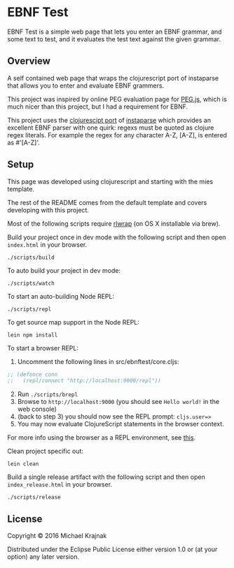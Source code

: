 # EBNF Test

EBNF Test is a simple web page that lets you enter an EBNF grammar,
and some text to test, and it evaluates the test text against the given 
grammar.


## Overview

A self contained web page that wraps the clojurescript port of 
instaparse that allows you to enter and evaluate EBNF grammers.

This project was inspired by online PEG evaluation page for [PEG.js](http://pegjs.org/online), 
which is much nicer than this project, but I had a requirement for EBNF.

This project uses the [clojurescipt port](https://github.com/lbradstreet/instaparse-cljs)
of [instaparse](https://github.com/Engelberg/instaparse) which provides
an excellent EBNF parser with one quirk: regexs must be quoted as clojure
regex literals. For example the regex for any character A-Z, \[A-Z\], is
entered as #'\[A-Z\]'.

## Setup

This page was developed using clojurescript and starting with the mies
template. 

The rest of the README comes from the default template and covers 
developing with this project.

Most of the following scripts require [rlwrap](http://utopia.knoware.nl/~hlub/uck/rlwrap/) (on OS X installable via brew).

Build your project once in dev mode with the following script and then open `index.html` in your browser.

    ./scripts/build

To auto build your project in dev mode:

    ./scripts/watch

To start an auto-building Node REPL:

    ./scripts/repl

To get source map support in the Node REPL:

    lein npm install
    
To start a browser REPL:
    
1. Uncomment the following lines in src/ebnftest/core.cljs:
```clojure
;; (defonce conn
;;   (repl/connect "http://localhost:9000/repl"))
```
2. Run `./scripts/brepl`
3. Browse to `http://localhost:9000` (you should see `Hello world!` in the web console)
4. (back to step 3) you should now see the REPL prompt: `cljs.user=>`
5. You may now evaluate ClojureScript statements in the browser context.
    
For more info using the browser as a REPL environment, see
[this](https://github.com/clojure/clojurescript/wiki/The-REPL-and-Evaluation-Environments#browser-as-evaluation-environment).
    
Clean project specific out:

    lein clean
     
Build a single release artifact with the following script and then open `index_release.html` in your browser.

    ./scripts/release

## License

Copyright © 2016 Michael Krajnak

Distributed under the Eclipse Public License either version 1.0 or (at your option) any later version.
